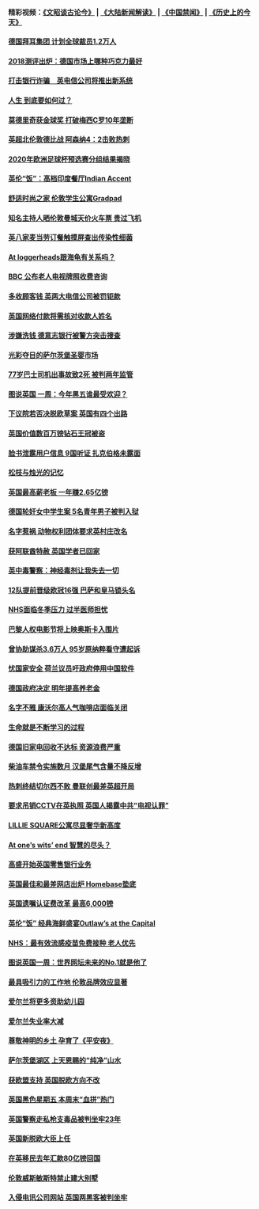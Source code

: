 #### 精彩视频：[《文昭谈古论今》](https://github.com/gfw-breaker/wenzhao/blob/master/README.md?t=12050031) | [《大陆新闻解读》](https://github.com/gfw-breaker/ntdtv-comedy/blob/master/README.md?t=12050031) | [《中国禁闻》](https://github.com/gfw-breaker/ntdtv-news/blob/master/README.md?t=12050031) | [《历史上的今天》](https://github.com/gfw-breaker/today-in-history/blob/master/README.md?t=12050031) 

#### [德国拜耳集团 计划全球裁员1.2万人](../pages/nsc974/n10891082.md?t=12050031) 

#### [2018测评出炉：德国市场上哪种巧克力最好](../pages/nsc974/n10891102.md?t=12050031) 

#### [打击银行诈骗　英电信公司将推出新系统](../pages/nsc974/n10890987.md?t=12050031) 

#### [人生 到底要如何过？](../pages/nsc974/n10890980.md?t=12050031) 

#### [莫德里奇获金球奖 打破梅西C罗10年垄断](../pages/nsc974/n10890252.md?t=12050031) 

#### [英超北伦敦德比战 阿森纳4：2击败热刺](../pages/nsc974/n10887322.md?t=12050031) 

#### [2020年欧洲足球杯预选赛分组结果揭晓](../pages/nsc974/n10887348.md?t=12050031) 

#### [英伦“饭”：高档印度餐厅Indian Accent](../pages/nsc974/n10887152.md?t=12050031) 

#### [舒适时尚之家 伦敦学生公寓Gradpad](../pages/nsc974/n10887125.md?t=12050031) 

#### [知名主持人晒伦敦曼城天价火车票 贵过飞机](../pages/nsc974/n10887062.md?t=12050031) 

#### [英八家麦当劳订餐触摸屏查出传染性细菌](../pages/nsc974/n10886684.md?t=12050031) 

#### [At loggerheads跟海龟有关系吗？](../pages/nsc974/n10883586.md?t=12050031) 

#### [BBC 公布老人电视牌照收费咨询](../pages/nsc974/n10883556.md?t=12050031) 

#### [多收顾客钱 英两大电信公司被罚钜款](../pages/nsc974/n10883526.md?t=12050031) 

#### [英国网络付款将需核对收款人姓名](../pages/nsc974/n10883510.md?t=12050031) 

#### [涉嫌洗钱 德意志银行被警方突击搜查](../pages/nsc974/n10881516.md?t=12050031) 

#### [光彩夺目的萨尔茨堡圣婴市场](../pages/nsc974/n10881904.md?t=12050031) 

#### [77岁巴士司机出事故致2死 被判两年监管](../pages/nsc974/n10881843.md?t=12050031) 

#### [图说英国 一周：今年黑五谁最受欢迎？](../pages/nsc974/n10881815.md?t=12050031) 

#### [下议院若否决脱欧草案 英国有四个出路](../pages/nsc974/n10881130.md?t=12050031) 

#### [英国价值数百万镑钻石王冠被盗](../pages/nsc974/n10881169.md?t=12050031) 

#### [脸书泄露用户信息 9国听证 扎克伯格未露面](../pages/nsc974/n10881125.md?t=12050031) 

#### [松枝与烛光的记忆](../pages/nsc974/n10881139.md?t=12050031) 

#### [英国最高薪老板 一年赚2.65亿镑](../pages/nsc974/n10881230.md?t=12050031) 

#### [德国轮奸女中学生案 5名青年男子被判入狱](../pages/nsc974/n10880979.md?t=12050031) 

#### [名字惹祸  动物权利团体要求英村庄改名](../pages/nsc974/n10881160.md?t=12050031) 

#### [获阿联酋特赦 英国学者已回家](../pages/nsc974/n10881153.md?t=12050031) 

#### [英中毒警察：神经毒剂让我失去一切](../pages/nsc974/n10881143.md?t=12050031) 

#### [12队提前晋级欧冠16强 巴萨和皇马锁头名](../pages/nsc974/n10880196.md?t=12050031) 

#### [NHS面临冬季压力 过半医师担忧](../pages/nsc974/n10879741.md?t=12050031) 

#### [巴黎人权电影节将上映奥斯卡入围片](../pages/nsc974/n10878917.md?t=12050031) 

#### [曾协助谋杀3.6万人 95岁原纳粹看守遭起诉](../pages/nsc974/n10878873.md?t=12050031) 

#### [忧国家安全 荷兰议员吁政府停用中国软件](../pages/nsc974/n10878705.md?t=12050031) 

#### [德国政府决定 明年提高养老金](../pages/nsc974/n10877273.md?t=12050031) 

#### [名字不雅 康沃尔高人气咖啡店面临关闭](../pages/nsc974/n10877462.md?t=12050031) 

#### [生命就是不断学习的过程](../pages/nsc974/n10877459.md?t=12050031) 

#### [德国旧家电回收不达标 资源浪费严重](../pages/nsc974/n10877132.md?t=12050031) 

#### [柴油车禁令实施数月 汉堡尾气含量不降反增](../pages/nsc974/n10877082.md?t=12050031) 

#### [热刺终结切尔西不败 曼联创最差英超开局](../pages/nsc974/n10873883.md?t=12050031) 

#### [要求吊销CCTV在英执照 英国人揭露中共“电视认罪”](../pages/nsc974/n10873615.md?t=12050031) 

#### [LILLIE SQUARE公寓尽显奢华新高度](../pages/nsc974/n10873631.md?t=12050031) 

#### [At one’s wits’ end 智慧的尽头？](../pages/nsc974/n10871446.md?t=12050031) 

#### [高盛开始英国零售银行业务](../pages/nsc974/n10871431.md?t=12050031) 

#### [英国最佳和最差网店出炉 Homebase垫底](../pages/nsc974/n10871402.md?t=12050031) 

#### [英国遗嘱认证费改革 最高6,000镑](../pages/nsc974/n10871381.md?t=12050031) 

#### [英伦“饭” 经典海鲜盛宴Outlaw’s at the Capital](../pages/nsc974/n10871348.md?t=12050031) 

#### [NHS：最有效流感疫苗免费接种 老人优先](../pages/nsc974/n10871342.md?t=12050031) 

#### [图说英国一周：世界网坛未来的No.1就是他了](../pages/nsc974/n10871298.md?t=12050031) 

#### [最具吸引力的工作地 伦敦品牌效应显著](../pages/nsc974/n10871267.md?t=12050031) 

#### [爱尔兰将更多资助幼儿园](../pages/nsc974/n10870662.md?t=12050031) 

#### [爱尔兰失业率大减](../pages/nsc974/n10870646.md?t=12050031) 

#### [尊敬神明的乡土 孕育了《平安夜》](../pages/nsc974/n10870591.md?t=12050031) 

#### [萨尔茨堡湖区 上天恩赐的“纯净”山水](../pages/nsc974/n10870541.md?t=12050031) 

#### [获欧盟支持 英国脱欧方向不改](../pages/nsc974/n10868925.md?t=12050031) 

#### [英国黑色星期五 本周末“血拼”热门](../pages/nsc974/n10869011.md?t=12050031) 

#### [英国警察走私枪支毒品被判坐牢23年](../pages/nsc974/n10869001.md?t=12050031) 

#### [英国新脱欧大臣上任](../pages/nsc974/n10868995.md?t=12050031) 

#### [在英移民去年汇款80亿镑回国](../pages/nsc974/n10868991.md?t=12050031) 

#### [伦敦威斯敏斯特禁止建大别墅](../pages/nsc974/n10868984.md?t=12050031) 

#### [入侵电讯公司网站 英国两黑客被判坐牢](../pages/nsc974/n10868975.md?t=12050031) 

